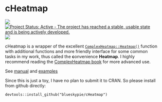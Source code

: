 
<!-- README.md is generated from README.Rmd. Please edit that file -->
# cHeatmap

[![](https://img.shields.io/badge/devel%20version-0.4.2-blue.svg)](https://github.com/blueskypie/cHeatmap) [![Project Status: Active - The project has reached a stable, usable state and is being actively developed.](https://www.repostatus.org/badges/latest/active.svg)](https://www.repostatus.org/#active) [![](https://img.shields.io/badge/lifecycle-stable-brightgreen.svg)](https://lifecycle.r-lib.org/articles/stages.html#stable)

cHeatmap is a wrapper of the excellent [`ComplexHeatmap::Heatmap()`](https://jokergoo.github.io/ComplexHeatmap/reference/Heatmap.html) function with additional functions and more friendly interface for some common tasks in my work, thus called the **c**onvenience **Heatmap**. I highly recommend reading the [ComplexHeatmap book](https://jokergoo.github.io/ComplexHeatmap-reference/book/index.html) for more advanced use.

See [manual](https://blueskypie.github.io/cHeatmap/reference/index.html) and [examples](https://blueskypie.github.io/cHeatmap/articles/cHeatmap-intro.html)

Since this is just a toy, I have no plan to submit it to CRAN. So please install from github directly:

`devtools::install_github("blueskypie/cHeatmap")`
